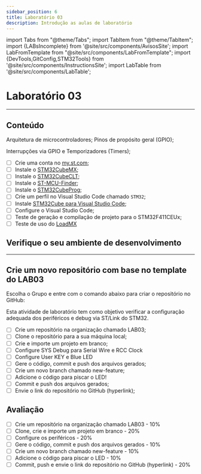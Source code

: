 ```yaml
---
sidebar_position: 6
title: Laboratório 03
description: Introdução as aulas de laboratório
---
```


import Tabs from "@theme/Tabs";
import TabItem from "@theme/TabItem";
import {LABsIncomplete} from '@site/src/components/AvisosSite';
import LabFromTemplate from "@site/src/components/LabFromTemplate";
import {DevTools,GitConfig,STM32Tools} from '@site/src/components/InstructionsSite';
import LabTable from '@site/src/components/LabTable';

# Laboratório 03

<!-- Aviso de que este conteúdo está em construção! -->
<LABsIncomplete />

<!-- Tabela com link para atividade, inicio, fim e descrição do LAB! -->
<div style={{ display: "flex", justifyContent: "center" }}>
  <LabTable index={3} internal={false} />
</div>

---

## Conteúdo
Arquitetura de microcontroladores; Pinos de propósito geral (GPIO);

Interrupções via GPIO e Temporizadores (Timers);

- [ ] Crie uma conta no [my.st.com](https://www.st.com/content/st_com/en/user-registration.html);
- [ ] Instale o [STM32CubeMX](https://www.st.com/en/development-tools/stm32cubemx.html#get-software);
- [ ] Instale o [STM32CubeCLT](https://www.st.com/en/development-tools/stm32cubeclt.html#get-software);
- [ ] Instale o [ST-MCU-Finder](https://www.st.com/en/development-tools/st-mcu-finder-pc.html#get-software);
- [ ] Instale o [STM32CubeProg](https://www.st.com/en/development-tools/stm32cubeprog.html#get-software);
- [ ] Crie um perfil no Visual Studio Code chamado `STM32`;
- [ ] Instale [STM32Cube para Visual Studio Code](https://marketplace.visualstudio.com/items?itemName=stmicroelectronics.stm32-vscode-extension);
- [ ] Configure o Visual Studio Code;
- [ ] Teste de geração e compilação de projeto para o STM32F411CEUx;
- [ ] Teste de uso do [LoadMX](/docs/loadmx)

## Verifique o seu ambiente de desenvolvimento

<!-- List of Dev Tools -->
<DevTools />

<!-- Configure o git -->
<GitConfig />

---

<!-- List of STM32Cube Tools -->
<STM32Tools />

## Crie um novo repositório com base no template do LAB03

Escolha o Grupo e entre com o comando abaixo para criar o repositório no GitHub:

<!-- Gera instruções para criar o repositório no GitHub por grupo com base no template do laboratório. -->
<LabFromTemplate labNumber="LAB03" opts="-c" />




Esta atividade de laboratório tem como objetivo verificar a configuração adequada dos periféricos e debug via ST/Link do STM32.

- [ ] Crie um repositório na organização chamado LAB03;
- [ ] Clone o repositório para a sua máquina local;
- [ ] Crie e importe um projeto em branco;
- [ ] Configure SYS Debug para Serial Wire e RCC Clock
- [ ] Configure User KEY e Blue LED
- [ ] Gere o código, commit e push dos arquivos gerados;
- [ ] Crie um novo branch chamado new-feature;
- [ ] Adicione o código para piscar o LED!
- [ ] Commit e push dos arquivos gerados;
- [ ] Envie o link do repositório no GitHub (hyperlink);

## Avaliação

- [ ] Crie um repositório na organização chamado LAB03 - 10%
- [ ] Clone, crie e importe um projeto em branco - 20%
- [ ] Configure os periféricos - 20%
- [ ] Gere o código, commit e push dos arquivos gerados - 10%
- [ ] Crie um novo branch chamado new-feature - 10%
- [ ] Adicione o código para piscar o LED - 10%
- [ ] Commit, push e envie o link do repositório no GitHub (hyperlink) - 20%